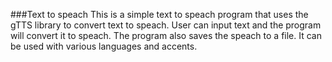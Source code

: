###Text to speach
This is a simple text to speach program that uses the gTTS library to convert text to speach. User can input text and the program will convert it to speach. The program also saves the speach to a file. It can be used with various languages and accents.
